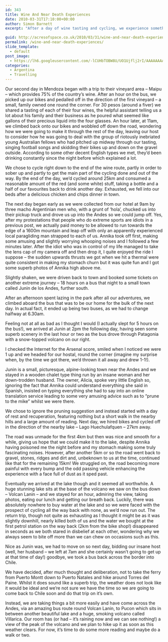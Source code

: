 ```yaml
---
id: 343
title: Wine And Near Death Experiences
date: 2010-03-31T17:10:00+00:00
author: Simon Barnett
excerpt: "After a day of wine tasting and cycling, we experience something a little more terrifying - paragliding. Then it's off to Junin de los Andes for some off road cycling and some stunning views."

guid: http://acresofspace.co.uk/2010/03/31/wine-and-near-death-experiences/
permalink: /wine-and-near-death-experiences/
slide_template:
  - default
post_image:
  - https://lh6.googleusercontent.com/-lCUHbTOBW8U/UO1Ujflj2rI/AAAAAAAAAGU/rjTD7Eu68Mw/s640/DSC_0033.JPG
categories:
  - Argentina
  - Travelling
---
```

Our second day in Mendoza began with a trip to their vineyard area &#8211; Maipu &#8211; which provides 75% of the country&#8217;s wine. After an hour on the bus, we picked up our bikes and pedalled off in the direction of the first vineyard &#8211; a small, family owned one round the corner. For 30 pesos (around a fiver) we shared a tasting of each of their four wines, the helpful assistant telling us a lot about his family and their business as he poured what seemed like gallons of their precious liquid into the four glasses. An hour later, at 11am, we climbed back onto our bikes and wobbled off down the road, wondering how we were going to make it through the rest of the day, leaving our host to consider how he was going to deal with the group of riotously inebriated young Australian fellows who had pitched up midway through our tasting, singing football songs and skidding their bikes up and down on the gravel outside. According to some other decent English types we met, they&#8217;d been drinking constantly since the night before which explained a lot.

We chose to cycle right down to the end of the wine route, partly in order to sober up and partly to get the main part of the cycling done and out of the way. By the end of the day, we&#8217;d cycled around 25km and consumed a reasonable amount of the red (and some white) stuff, taking a bottle and a half of our favourites back to drink another day. Exhausted, we fell into our beds after a delicious chicken and chips dinner in town.

The next day began early as we were collected from our hotel at 9am by three macho Argentinian men who, with a grunt of &#8216;hola&#8217;, chucked us into their pickup truck and drove us up into the Andes so we could jump off. Yes, after my protestations that people who do extreme sports are idiots in a previous post, we actually paid money to be allowed to run towards the edge of a 1600m mountain and leap off with only an apparently experienced local paragliding man strapped to each of us. Annika took off first, making some amusing and slightly worrying whooping noises and I followed a few minutes later. After the idiot who was in control of my life managed to take the lens cap of my camera off and then drop it, I quite enjoyed the ride I suppose &#8211; the sudden upwards thrusts we got when we hit a thermal were quite consistent in making my stomach churn but it was quite fun and I got some superb photos of Annika high above me.

Slightly shaken, we were driven back to town and booked some tickets on another extreme journey &#8211; 18 hours on a bus that night to a small town called Junin de los Andes, further south.

After an afternoon spent lazing in the park after all our adventures, we climbed aboard the bus that was to be our home for the bulk of the next day. In actual fact, it ended up being two buses, as we had to change halfway at 6.30am.

Feeling not at all as bad as I thought I would (I actually slept for 5 hours on the bus!), we arrived at Junin at 2pm the following day, having seen some superb scenery in the last hour or two as the bus drove through Patagonia with a snow-topped volcano on our right.

I checked the Internet for the Arsenal score, smiled when I noticed we were 1 up and we headed for our hostal, round the corner (imagine my surprise when, by the time we got there, we&#8217;d thrown it all away and drew 1-1!).

Junin is a small, picturesque, alpine-looking town near the Andes and we stayed in a wooden chalet type thing run by an insane woman and her down-trodden husband. The owner, Alicia, spoke very little English so, ignoring the fact that Annika could understand everything she said in Spanish, insisted on typing everything she had to say into an online translation service leading to some very amusing advice such as to &#8220;prune to the mike&#8221; whilst we were there.

We chose to ignore the pruning suggestion and instead started with a day of rest and recuperation, featuring nothing but a short walk in the nearby hills and a large amount of reading. Next day, we hired bikes and cycled off in the direction of the nearby lake &#8211; Lago Huechulafquen &#8211; 27km away.

The road was unmade for the first 4km but then was nice and smooth for a while, giving us hope that we could make it to the lake, despite Annika having poisoned me the night before and my stomach making some truly fascinating noises. However, after another 5km or so the road went back to gravel, stones, ridges and dirt and, unbeknown to us at the time, continued like that for the remaining 15km! We struggled on, the road becoming more painful with every bump and the odd passing vehicle enhancing the experience with a face full of dust as it sped past.

Eventually we arrived at the lake though and it seemed all worthwhile. A huge stunning lake sits at the base of the volcano we saw on the bus down &#8211; Volcan Lanin &#8211; and we stayed for an hour, admiring the view, taking photos, eating our lunch and getting our breath back. Luckily, there was absolutely nowhere to buy water at the lake and so we were faced with the prospect of cycling all the way back with none, as we&#8217;d now run out. The return trip, though not quite as exhausting as I thought it might be as it was slightly downhill, nearly killed both of us and the water we bought at the first petrol station on the way back (2km from the bike shop!) disappeared in seconds as we both stared in disbelief at each other, wondering why we always seem to bite off more than we can chew on occasions such as this.

Nice as Junin was, we had to move on so next day, bidding our insane host (well, her husband &#8211; we left at 7am and she certainly wasn&#8217;t going to get up at that time of day!) goodbye, we took a bus back across the border into Chile.

We have decided, after much thought and deliberation, not to take the ferry from Puerto Montt down to Puerto Natales and hike around Torres del Paine. Whilst it does sound like a superb trip, the weather does not look like it would be ideal and we&#8217;re not sure we have the time so we are going to come back to Chile soon and do that trip on it&#8217;s own.

Instead, we are taking things a bit more easily and have come across the Andes, via an amazing bus route round Volcan Lanin, to Pucon which sits in between another beautiful lake and a huge, smoking volcano called Villarica. Our room has (or had &#8211; it&#8217;s raining now and we can see nothing!) a view of the peak of the volcano and we plan to hike up it as soon as this weather clears. For now, it&#8217;s time to do some more reading and maybe do a walk or two.
